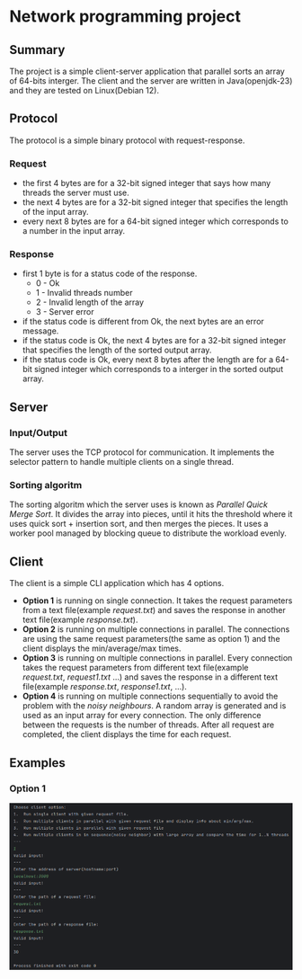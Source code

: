 # Network programming project

## Summary

The project is a simple client-server application that parallel sorts an array of 64-bits interger.
The client and the server are written in Java(openjdk-23) and they are tested on Linux(Debian 12).

## Protocol

The protocol is a simple binary protocol with request-response.

### Request

- the first 4 bytes are for a 32-bit signed integer that says how many threads the server must use.
- the next 4 bytes are for a 32-bit signed integer that specifies the length of the input array.
- every next 8 bytes are for a 64-bit signed integer which corresponds to a number in the input array.

### Response

- first 1 byte is for a status code of the response.
  - 0 - Ok
  - 1 - Invalid threads number
  - 2 - Invalid length of the array
  - 3 - Server error
- if the status code is different from Ok, the next bytes are an error message.
- if the status code is Ok, the next 4 bytes are for a 32-bit signed integer that specifies the length of the sorted output array.
- if the status code is Ok, every next 8 bytes after the length are for a 64-bit signed integer which corresponds to a interger in the sorted output array.

## Server

### Input/Output

The server uses the TCP protocol for communication. It implements the selector pattern to handle multiple clients on a single thread.

### Sorting algoritm

The sorting algoritm which the server uses is known as *Parallel Quick Merge Sort*. It divides the array into pieces, until it hits the threshold where it uses quick sort + insertion sort, and then merges the pieces. It uses a worker pool managed by blocking queue to distribute the workload evenly.

## Client

The client is a simple CLI application which has 4 options.

- **Option 1** is running on single connection. It takes the request parameters from a text file(example *request.txt*) and saves the response in another text file(example *response.txt*).
- **Option 2** is running on multiple connections in parallel. The connections are using the same request parameters(the same as option 1) and the client displays the min/average/max times.
- **Option 3** is running on multiple connections in parallel. Every connection takes the request parameters from different text file(example *request.txt*, *request1.txt* ...) and saves the response in a different text file(example *response.txt*, *response1.txt*, ...).
- **Option 4** is running on multiple connections sequentially to avoid the problem with the *noisy neighbours*. A random array is generated and is used as an input array for every connection. The only difference between the requests is the number of threads. After all request are completed, the client displays the time for each request.

## Examples

### Option 1

![option 1 example](https://raw.githubusercontent.com/lastvoidtemplar/Network-project/refs/heads/main/examples/option1.png)